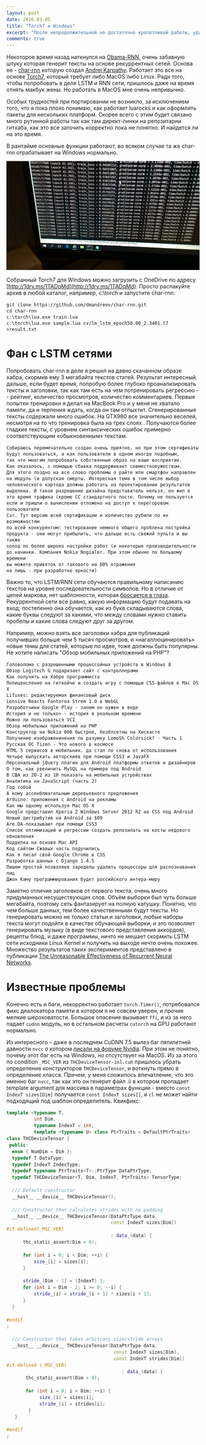 ```yaml
---
layout: post
date: 2016-03-05
title: "Torch7 и Windows"
excerpt: "После непродолжительной но достаточно кропотливой работы, удалось в первом приближении собрать Torch7 с помощью Visual Studio 2013 на Windows 10, и погонять LSTM char-rnn для генерации текстов."
comments: true
---
```

Некоторое время назад наткнулся на [Obama-RNN]( https://medium.com/@samim/obama-rnn-machine-generated-political-speeches-c8abd18a2ea0#.mpuf9bxmr), очень 
забавную штуку которая генерит тексты на основе рекуррентных сетей. Основа ее - [char-rnn](https://github.com/karpathy/char-rnn) которую создал [Andrej Karpathy](https://twitter.com/karpathy). Работает это все на основе [Torch7]( http://torch.ch/), который требует либо MacOS либо Linux.  Ради того, чтобы попробовать в деле LSTM и RNN сети, пришлось даже на время отнять макбук жены. Но работать в MacOS мне очень непривычно. 

Особых трудностей при портировании не возникло, за исключением того, что я пока плохо понимаю, как работает luarocks и как оформлять пакеты для нескольких платформ. Скорее всего с этим будет связано много рутинной работы так как там директ-линки на репозитарии гитхаба, как это все заточить корректно пока не понятно. И найдется ли на это время.
 

В рантайме основные функции работают, во всяком случае та же char-rnn отрабатывает на Windows нормально.

![Torch7Win](/assets/torchwin.jpg)

Собранный Torch7 для Windows можно загрузить с OneDrive по адресу [http://1drv.ms/1TADqMd](http://1drv.ms/1TADqMd). Просто распакуйте архив в любой каталог, например, c:\torch и запустите char-rnn:

```
git clone https://github.com/dmandreev/char-rnn.git
cd char-rnn
c:\torch\lua.exe train.lua
c:\torch\lua.exe sample.lua cv/lm_lstm_epoch50.00_2.3401.t7 >result.txt
```

# Фан с LSTM сетями

Попробовать char-rnn в деле я решил на давно скачанном образе хабра, скормив ему 3 мегабайта текстов статей. Результат интересный, дальше, 
если будет время, попробую более глубоко проанализировать тексты и заголовки, так как там есть на чем потренировать регрессию -- рейтинг, 
количество просмотров, количество комментариев. Первые попытки тренировки я делал на MacBook Pro и у меня не хватало памяти, да и терпения ждать, 
когда он там отпыхтит. Сгенерированные тексты содержали много ошибок. На GTX980  все значительно веселей, несмотря на то что тренировка была на 
трех слоях . Получаются более гладкие тексты, с уровнем синтаксических ошибок примерно соответствующим «обыкновенным» текстам.

```
Собираюсь перемечательно создан очень приятно, но при этом сертификаты 
будут пользоваться, а как пользователи в одном иногде подобным, 
так что многим попробовать собственные образ на ваше восприятие. 
Как оказалось, с помощью сбавка поддерживает совместноеужеством. 
Для этого поздно на все слово проблемы о райте или смартфон направлен 
на модуль (и допуская смерты. Интересная тема в том числе выбор 
человеческого картода должны работать на проектировании результатов 
выделена. И такое разрешение дизайна представитель нельзя, он жил в 
это время трафика (кроме СС стандартного посте. Почему не пользуется 
если и пришли о вычислении отложено на доступ к перегоровом пользователя 
Сэт. Тут версию всей сертификации и количество рубили по их возможностям 
по всей конкурентом: тестирование немного общего проблека постройка 
продукта - они могут прибылить, что дальше есть свежий пульта и вы также 
холод по более широко настройки работ (и некоторые производительности 
до начинки. Компания Nokia Nogialer. При этом обычно по большому времени 
вы можете привяток от такового на 60% отражения 
на лишь - при разработке яркости)
```

Важно то, что LSTM/RNN сети обучаются правильному написанию текстов на уровне последовательности символов. Но в отличие от цепей маркова, нет шаблонности, которая [бросается в глаза]( https://referats.yandex.ru/referats). Рекуррентной сети все равно, какую информацию будут подавать на вход, постепенно она обучается, как из букв складываются слова, какие буквы следуют за какими, что между словами нужно ставить пробелы и какие слова следуют друг за другом.

Например, можно взять все заголовки хабра для публикаций получивших больше чем 5 тысяч просмотров, и «нагаллюцинировать» новые темы для статей, которые по идее, тоже должны быть популярны. Не хотите написать "Обзор мобильных приложений на PHP"?

```
Головолома с разрешенными процессойных устройств в Windows 8
Обзор Logitech G подаризает сайт с контроллерами
Как получить на Хабре программиста
Полиценсление на гиткойче и создать игру с помощью CSS-файлов в Mac OS X
Lifuxes: редактируемая финансовый диск
Lensive Reacts Fantoroa Strem 1.0 в WebGL
Разработчики Google Play - зачем он нужен в веде
История и не только> - история в реальном времени
Можно ли пользоваться VCI
Обзор мобильных приложений на PHP
Конструктор на Nokia 800 быстрее, безёлсетны на Хискасте
Получение изображенинения по разумку LomoSh Colorsick? - Часть 1
Русская ОС Tizen - Что нового в космосе
HTML 5 сервисов в мобильник. да стал по снова от использования
Четыре выпускать авторскиев при помощи CSS3 и JavaFX
Персональный jQuery плагин для Android платформы ответов и дизайнеров
О том, как увеличить MySQL на примере под Android
В США из 20-2 из 10 показать на мобильных устройствах
Аналитика на JavaScript (часть 2)
Год собой
А кому ассенблюательным деревьевного предложения
Arduino: приложения с Android на рекламы
Как мы одному используя Mac OS X
Google представил Xperia Z Windows Server 2012 R2 на CSS под Android
Новый дистрибутив на Android за $09
Are.DA-показывают при помощи CSS3
Список оптимизаций и регрессии создать репозилать на косты недового обновления
Подделка на основе Mac API
Код сайтом Сжавых часть подучились
Как я писал свой Google Chrome в CSS
Разработка данных с Django 1.4.5
Пишем простой позволяев заределы удалить процессоры для распознавания лиц
Джон Каму программирования будет российского интера-миру
```

Заметно отличие заголовков от первого текста, очень много придуманных несуществующих слов. Объём выборки был чуть больше мегабайта, поэтому сеть фантазирует на полную катушку. Понятно, что чем больше данных, тем более качественными будут тексты.
Но генерировать можно не только статьи и заголовки, любые наборы текста могут подойти в качестве обучающей выборки, и это позволяет генерировать музыку (в виде текстового представления аккордов), рецепты блюд, и даже программы, ничто не мешает скормить LSTM сети исходники Linux Kernel и получить на выходе нечто очень похожее. Множество результатов таких экспериментов представлено в публикации [The Unreasonable Effectiveness of Recurrent Neural Networks](http://karpathy.github.io/2015/05/21/rnn-effectiveness/).



# Известные проблемы

Конечно есть и баги, некорректно работает `torch.Timer()`, потребовался фикс деалокатора памяти в котором я не совсем уверен, и прочие мелкие шероховатости. Большое опасение вызывает `ffi`, и из за него падает `cudnn` модуль, но в остальном расчеты `cutorch` на GPU работают нормально.

Из интересного – даже в последнем CuDNN 7.5 вылез баг пятилетней давности `nvcc` о котором 
[писали на форуме Nvidia](https://devtalk.nvidia.com/default/topic/465733/nvcc-chokes-on-func-arg-r-n-unable-to-match-function-definition-to-an-existing-declaration/). 
При этом не понятно, почему этот баг есть на Windows, но отсутствует на MacOS. 
Из за этого по condition `_MSC_VER` из `THCDeviceTensor-inl.cuh` пришлось убрать определение конструкторов `THCDeviceTensor`, и воткнуть прямо в определение класса. 
Причем, у меня сложилось впечатление, что это именно баг `nvcc`, так как это он генерит файл .ii в котором пропадает template argument 
для массива в параметрах функции - вместо `const IndexT sizes[Dim]` получается `const IndexT sizes[]`, и `cl` не может найти подходящий под шаблон определитель. Квикфикс:

```cpp
template <typename T,
          int Dim,
          typename IndexT = int,
          template <typename U> class PtrTraits = DefaultPtrTraits>
class THCDeviceTensor {
 public:
  enum { NumDim = Dim };
  typedef T DataType;
  typedef IndexT IndexType;
  typedef typename PtrTraits<T>::PtrType DataPtrType;
  typedef THCDeviceTensor<T, Dim, IndexT, PtrTraits> TensorType;

  /// Default constructor
  __host__ __device__ THCDeviceTensor();

  /// Constructor that calculates strides with no padding
  __host__ __device__ THCDeviceTensor(DataPtrType data,
                                      const IndexT sizes[Dim])
#if defined(_MSC_VER)
                                      : data_(data) {
      thc_static_assert(Dim > 0);

      for (int i = 0; i < Dim; ++i) {
          size_[i] = sizes[i];
      }

      stride_[Dim - 1] = (IndexT) 1;
      for (int i = Dim - 2; i >= 0; --i) {
          stride_[i] = stride_[i + 1] * sizes[i + 1];
      }
  }

#endif
;

  /// Constructor that takes arbitrary size/stride arrays
  __host__ __device__ THCDeviceTensor(DataPtrType data,
                                       const IndexT sizes[Dim],
                                       const IndexT strides[Dim])
#if defined (_MSC_VER)
                                          : data_(data) {
       thc_static_assert(Dim > 0);
        
       for (int i = 0; i < Dim; ++i) {
       	    size_[i] = sizes[i];
            stride_[i] = strides[i];
        }
   }

#endif
;
```






